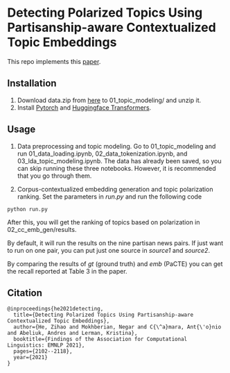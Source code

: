 # Detecting Polarized Topics Using Partisanship-aware Contextualized Topic Embeddings
This repo implements this [paper](https://aclanthology.org/2021.findings-emnlp.181.pdf).

## Installation
1. Download data.zip from [here](https://drive.google.com/file/d/1RlZ-w-XnpOi45mqZPsMHKFIB7tpjyzxt/view?usp=sharing) to 01_topic_modeling/ and unzip it.
2. Install [Pytorch](https://pytorch.org/get-started/locally/) and [Huggingface Transformers](https://huggingface.co/docs/transformers/installation).


## Usage
1. Data preprocessing and topic modeling. Go to 01_topic_modeling and run 01_data_loading.ipynb, 02_data_tokenization.ipynb, and 03_lda_topic_modeling.ipynb. The data has already been saved, so you can skip running these three notebooks. However, it is recommended that you go through them.


2. Corpus-contextualized embedding generation and topic polarization ranking. Set the parameters in <em>run.py</em> and run the following code
```
python run.py
```
After this, you will get the ranking of topics based on polarization in 02_cc_emb_gen/results.


By default, it will run the results on the nine partisan news pairs. If just want to run on one pair, you can put just one source in <em>source1</em> and <em>source2</em>.

By comparing the results of <em>gt</em> (ground truth) and <em>emb</em> (PaCTE) you can get the recall reported at Table 3 in the paper.

## Citation
```angular2html
@inproceedings{he2021detecting,
  title={Detecting Polarized Topics Using Partisanship-aware Contextualized Topic Embeddings},
  author={He, Zihao and Mokhberian, Negar and C{\^a}mara, Ant{\'o}nio and Abeliuk, Andres and Lerman, Kristina},
  booktitle={Findings of the Association for Computational Linguistics: EMNLP 2021},
  pages={2102--2118},
  year={2021}
}
```